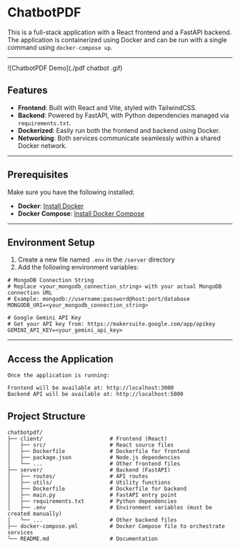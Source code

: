 # ChatbotPDF

This is a full-stack application with a React frontend and a FastAPI backend. The application is containerized using Docker and can be run with a single command using `docker-compose up`.

---

![ChatbotPDF Demo](./pdf chatbot .gif)


## Features

- **Frontend**: Built with React and Vite, styled with TailwindCSS.
- **Backend**: Powered by FastAPI, with Python dependencies managed via `requirements.txt`.
- **Dockerized**: Easily run both the frontend and backend using Docker.
- **Networking**: Both services communicate seamlessly within a shared Docker network.

---

## Prerequisites

Make sure you have the following installed:

- **Docker**: [Install Docker](https://docs.docker.com/get-docker/)
- **Docker Compose**: [Install Docker Compose](https://docs.docker.com/compose/install/)

---

## Environment Setup

1. Create a new file named `.env` in the `/server` directory
2. Add the following environment variables:

```env
# MongoDB Connection String
# Replace <your_mongodb_connection_string> with your actual MongoDB connection URL
# Example: mongodb://username:password@host:port/database
MONGODB_URI=<your_mongodb_connection_string>

# Google Gemini API Key
# Get your API key from: https://makersuite.google.com/app/apikey
GEMINI_API_KEY=<your_gemini_api_key>
```

---

## Access the Application

```
Once the application is running:

Frontend will be available at: http://localhost:3000
Backend API will be available at: http://localhost:5000
```

## Project Structure

```plaintext
chatbotpdf/
├── client/                     # Frontend (React)
│   ├── src/                    # React source files
│   ├── Dockerfile              # Dockerfile for frontend
│   ├── package.json            # Node.js dependencies
│   └── ...                     # Other frontend files
├── server/                     # Backend (FastAPI)
│   ├── routes/                 # API routes
│   ├── utils/                  # Utility functions
│   ├── Dockerfile              # Dockerfile for backend
│   ├── main.py                 # FastAPI entry point
│   ├── requirements.txt        # Python dependencies
│   ├── .env                    # Environment variables (must be created manually)
│   └── ...                     # Other backend files
├── docker-compose.yml          # Docker Compose file to orchestrate services
└── README.md                   # Documentation
```
